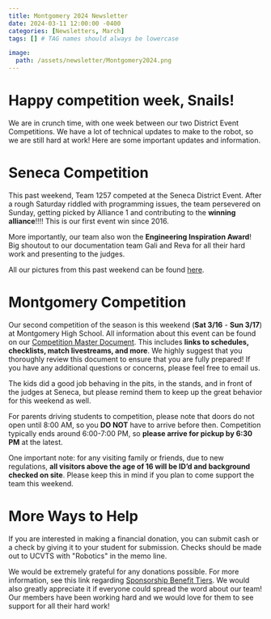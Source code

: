 ```yaml
---
title: Montgomery 2024 Newsletter
date: 2024-03-11 12:00:00 -0400
categories: [Newsletters, March]
tags: [] # TAG names should always be lowercase

image:
  path: /assets/newsletter/Montgomery2024.png
---
```


# Happy competition week, Snails!

We are in crunch time, with one week between our two District Event Competitions. We have a lot of technical updates to make to the robot, so we are still hard at work! Here are some important updates and information.

# Seneca Competition

This past weekend, Team 1257 competed at the Seneca District Event. After a rough Saturday riddled with programming issues, the team persevered on Sunday, getting picked by Alliance 1 and contributing to the **winning alliance**!!!! This is our first event win since 2016.

More importantly, our team also won the **Engineering Inspiration Award**! Big shoutout to our documentation team Gali and Reva for all their hard work and presenting to the judges.

All our pictures from this past weekend can be found [here](https://drive.google.com/drive/folders/1-fGndwWsmJ1VmXaUwc6aRtNw3ANVYuKR).

# Montgomery Competition

Our second competition of the season is this weekend (**Sat 3/16** - **Sun 3/17**) at Montgomery High School. All information about this event can be found on our [Competition Master Document](https://docs.google.com/document/d/1g1sPvocCYq_r8TAUgVE3QdxtJwwtRDkEHPbPAsd86xM/edit). This includes **links to schedules, checklists, match livestreams, and more**. We highly suggest that you thoroughly review this document to ensure that you are fully prepared! If you have any additional questions or concerns, please feel free to email us.

The kids did a good job behaving in the pits, in the stands, and in front of the judges at Seneca, but please remind them to keep up the great behavior for this weekend as well.

For parents driving students to competition, please note that doors do not open until 8:00 AM, so you **DO NOT** have to arrive before then. Competition typically ends around 6:00-7:00 PM, so **please arrive for pickup by 6:30 PM** at the latest.

One important note: for any visiting family or friends, due to new regulations, **all visitors above the age of 16 will be ID’d and background checked on site**. Please keep this in mind if you plan to come support the team this weekend.

# More Ways to Help

If you are interested in making a financial donation, you can submit cash or a check by giving it to your student for submission. Checks should be made out to UCVTS with "Robotics" in the memo line.

We would be extremely grateful for any donations possible. For more information, see this link regarding [Sponsorship Benefit Tiers](https://drive.google.com/file/d/1nPp9li2x6V0kE9VLy1ntCecM3NLu6LfS/view?usp=sharing). We would also greatly appreciate it if everyone could spread the word about our team! Our members have been working hard and we would love for them to see support for all their hard work!
